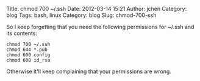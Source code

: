Title: chmod 700 ~/.ssh
Date: 2012-03-14 15:21
Author: jchen
Category: blog
Tags: bash, linux
Category: blog
Slug: chmod-700-ssh

So I keep forgetting that you need the following permissions for \~/.ssh
and its contents:

    chmod 700 ~/.ssh
    chmod 644 *.pub
    chmod 600 config
    chmod 600 id_rsa

Otherwise it'll keep complaining that your permissions are wrong.

